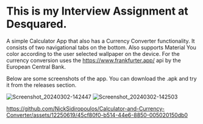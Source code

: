 This is my Interview Assignment at Desquared.
=============================================

A simple Calculator App that also has a Currency Converter functionality.
It consists of two navigational tabs on the bottom. Also supports Material You color according to the user selected wallpaper on the device. 
For the currency conversion uses the https://www.frankfurter.app/ api by the European Central Bank.

Below are some screenshots of the app. You can download the .apk and try it from the releases section.

![Screenshot_20240302-142447](https://github.com/NickSidiropoulos/Calculator-and-Currency-Converter/assets/12250619/abfb49f0-3efa-4e9f-82ce-f43316346cb0)
![Screenshot_20240302-142503](https://github.com/NickSidiropoulos/Calculator-and-Currency-Converter/assets/12250619/8298bce1-b32d-41ef-9081-92377a8c7e1b)



https://github.com/NickSidiropoulos/Calculator-and-Currency-Converter/assets/12250619/45cf80f0-b514-44e6-8850-005020150db0




